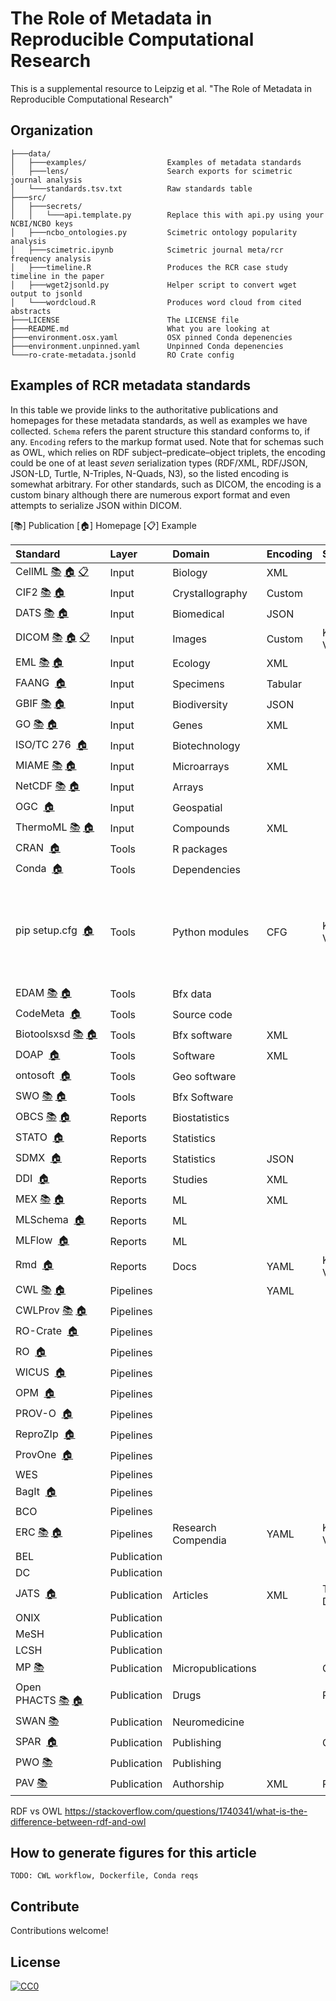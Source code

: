 # The Role of Metadata in Reproducible Computational Research
This is a supplemental resource to Leipzig et al. "The Role of Metadata in Reproducible Computational Research"

## Organization
```
├───data/
│   ├───examples/                  Examples of metadata standards
│   ├───lens/                      Search exports for scimetric journal analysis
│   └───standards.tsv.txt          Raw standards table
├───src/
│   ├───secrets/
│   │   └───api.template.py        Replace this with api.py using your NCBI/NCBO keys
│   ├───ncbo_ontologies.py         Scimetric ontology popularity analysis
│   ├───scimetric.ipynb            Scimetric journal meta/rcr frequency analysis
│   ├───timeline.R                 Produces the RCR case study timeline in the paper
│   ├───wget2jsonld.py             Helper script to convert wget output to jsonld
│   └───wordcloud.R                Produces word cloud from cited abstracts
├───LICENSE                        The LICENSE file
├───README.md                      What you are looking at
├───environment.osx.yaml           OSX pinned Conda depenencies
├───environment.unpinned.yaml      Unpinned Conda depenencies
└───ro-crate-metadata.jsonld       RO Crate config
```
<!--tree_placeholder-->

## Examples of RCR metadata standards

In this table we provide links to the authoritative publications and homepages for these metadata standards, as well as examples we have collected. `Schema` refers the parent structure this standard conforms to, if any. `Encoding` refers to the markup format used. Note that for schemas such as OWL, which relies on RDF subject–predicate–object triplets, the encoding could be one of at least *seven* serialization types (RDF/XML, RDF/JSON, JSON-LD, Turtle, N-Triples, N-Quads, N3), so the listed encoding is somewhat arbitrary. For other standards, such as DICOM, the encoding is a custom binary although there are numerous export format and even attempts to serialize JSON within DICOM.

[:books:] Publication  [:house:] Homepage  [:clipboard:] Example
<!--standards_begin-->
|Standard                                                                                                                                                                                         |Layer       |Domain             |Encoding |Schema    |Description                                                                    |
|:------------------------------------------------------------------------------------------------------------------------------------------------------------------------------------------------|:-----------|:------------------|:--------|:---------|:------------------------------------------------------------------------------|
|CellML&nbsp;[:books:](https://doi.org/10.1177/0037549703040939)&nbsp;[:house:](https://www.cellml.org/)&nbsp;[:clipboard:](data/examples/cellml_saucerman_brunton_michailova_mcculloch_2003.xml) |Input       |Biology            |XML      |          |                                                                               |
|CIF2&nbsp;[:books:](https://doi.org/10.1107/s1600576715021871)&nbsp;[:house:](https://www.iucr.org/resources/cif/cif2)&nbsp;                                                                     |Input       |Crystallography    |Custom   |          |                                                                               |
|DATS&nbsp;[:books:](https://doi.org/10.1093/gigascience/giz165)&nbsp;[:house:](https://github.com/datatagsuite)&nbsp;                                                                            |Input       |Biomedical         |JSON     |          |                                                                               |
|DICOM&nbsp;[:books:](https://doi.org/10.1148/radiographics.12.2.1561424)&nbsp;[:house:](https://www.dicomstandard.org/)&nbsp;[:clipboard:](data/examples/dicom)                                  |Input       |Images             |Custom   |Key-Value |                                                                               |
|EML&nbsp;[:books:](https://doi.org/10.1016/j.ecoinf.2005.08.004)&nbsp;[:house:](https://eml.ecoinformatics.org/)&nbsp;                                                                           |Input       |Ecology            |XML      |          |                                                                               |
|FAANG&nbsp;&nbsp;[:house:](https://www.ebi.ac.uk/vg/faang)&nbsp;                                                                                                                                 |Input       |Specimens          |Tabular  |          |                                                                               |
|GBIF&nbsp;[:books:](https://doi.org/10.1371/journal.pone.0102623)&nbsp;[:house:](https://www.gbif.org/)&nbsp;                                                                                    |Input       |Biodiversity       |JSON     |          |                                                                               |
|GO&nbsp;[:books:](https://doi.org/10.1038/75556)&nbsp;[:house:](http://geneontology.org/)&nbsp;                                                                                                  |Input       |Genes              |XML      |          |                                                                               |
|ISO/TC 276&nbsp;&nbsp;[:house:](https://www.iso.org/committee/4514241.html)&nbsp;                                                                                                                |Input       |Biotechnology      |         |          |                                                                               |
|MIAME&nbsp;[:books:](https://doi.org/10.1038/ng1201-365)&nbsp;[:house:](https://www.ncbi.nlm.nih.gov/geo/info/MIAME.html)&nbsp;                                                                  |Input       |Microarrays        |XML      |          |                                                                               |
|NetCDF&nbsp;[:books:](https://doi.org/10.1109/38.56302)&nbsp;[:house:](https://www.unidata.ucar.edu/software/netcdf/)&nbsp;                                                                      |Input       |Arrays             |         |          |                                                                               |
|OGC&nbsp;&nbsp;[:house:](https://www.ogc.org/)&nbsp;                                                                                                                                             |Input       |Geospatial         |         |          |                                                                               |
|ThermoML&nbsp;[:books:](https://doi.org/10.1021/je034088i)&nbsp;[:house:](https://www.nist.gov/mml/acmd/trc/thermoml)&nbsp;                                                                      |Input       |Compounds          |XML      |          |                                                                               |
|CRAN&nbsp;&nbsp;[:house:](http://cran.r-project.org/)&nbsp;                                                                                                                                      |Tools       |R packages         |         |          |                                                                               |
|Conda&nbsp;&nbsp;[:house:](https://docs.conda.io/)&nbsp;                                                                                                                                         |Tools       |Dependencies       |         |          |                                                                               |
|pip setup.cfg&nbsp;&nbsp;[:house:](https://pypi.org/project/pip/)&nbsp;                                                                                                                          |Tools       |Python modules     |CFG      |Key-Value |Python cfg files have headers and key-value pairs similar to Windows INI files |
|EDAM&nbsp;[:books:](https://doi.org/10.1093/bioinformatics/btt113)&nbsp;[:house:](http://edamontology.org/)&nbsp;                                                                                |Tools       |Bfx data           |         |          |                                                                               |
|CodeMeta&nbsp;&nbsp;[:house:](https://codemeta.github.io/)&nbsp;                                                                                                                                 |Tools       |Source code        |         |          |                                                                               |
|Biotoolsxsd&nbsp;[:books:](https://doi.org/10.1093/nar/gkv1116)&nbsp;[:house:](https://github.com/unioslo/biotoolsxsd)&nbsp;                                                                     |Tools       |Bfx software       |XML      |          |                                                                               |
|DOAP&nbsp;&nbsp;[:house:](https://github.com/ewilderj/doap)&nbsp;                                                                                                                                |Tools       |Software           |XML      |          |                                                                               |
|ontosoft&nbsp;&nbsp;[:house:](https://www.ontosoft.org/)&nbsp;                                                                                                                                   |Tools       |Geo software       |         |          |                                                                               |
|SWO&nbsp;[:books:](https://doi.org/10.1186/2041-1480-5-25)&nbsp;[:house:](https://www.ebi.ac.uk/ols/ontologies/swo)&nbsp;                                                                        |Tools       |Bfx Software       |         |          |                                                                               |
|OBCS&nbsp;[:books:](https://doi.org/10.1186/s13326-016-0100-2)&nbsp;[:house:](http://www.obofoundry.org/ontology/obcs.html)&nbsp;                                                                |Reports     |Biostatistics      |         |          |                                                                               |
|STATO&nbsp;&nbsp;[:house:](http://stato-ontology.org/)&nbsp;                                                                                                                                     |Reports     |Statistics         |         |          |                                                                               |
|SDMX&nbsp;&nbsp;[:house:](https://sdmx.org/)&nbsp;                                                                                                                                               |Reports     |Statistics         |JSON     |          |                                                                               |
|DDI&nbsp;&nbsp;[:house:](https://ddialliance.org/)&nbsp;                                                                                                                                         |Reports     |Studies            |XML      |          |                                                                               |
|MEX&nbsp;[:books:](https://doi.org/10.1145/2814864.2814883)&nbsp;[:house:](http://aksw.org/Projects/MEX.html)&nbsp;                                                                              |Reports     |ML                 |XML      |          |                                                                               |
|MLSchema&nbsp;&nbsp;[:house:](https://github.com/ML-Schema/)&nbsp;                                                                                                                               |Reports     |ML                 |         |          |                                                                               |
|MLFlow&nbsp;&nbsp;[:house:](https://mlflow.org/)&nbsp;                                                                                                                                           |Reports     |ML                 |         |          |                                                                               |
|Rmd&nbsp;&nbsp;[:house:](https://rmarkdown.rstudio.com/)&nbsp;                                                                                                                                   |Reports     |Docs               |YAML     |Key-Value |                                                                               |
|CWL&nbsp;[:books:](https://doi.org/10.6084/m9.figshare.3115156.v2)&nbsp;[:house:](https://www.commonwl.org/)&nbsp;                                                                               |Pipelines   |                   |YAML     |          |                                                                               |
|CWLProv&nbsp;[:books:](https://doi.org/10.1093/gigascience/giz095)&nbsp;[:house:](https://github.com/common-workflow-language/cwlprov)&nbsp;                                                     |Pipelines   |                   |         |          |                                                                               |
|RO-Crate&nbsp;&nbsp;[:house:](https://researchobject.github.io/ro-crate/1.0/)&nbsp;                                                                                                              |Pipelines   |                   |         |          |                                                                               |
|RO&nbsp;&nbsp;[:house:](http://www.researchobject.org/)&nbsp;                                                                                                                                    |Pipelines   |                   |         |          |                                                                               |
|WICUS&nbsp;&nbsp;[:house:](http://vocab.linkeddata.es/wicus/wicus/)&nbsp;                                                                                                                        |Pipelines   |                   |         |          |                                                                               |
|OPM&nbsp;&nbsp;[:house:](https://openprovenance.org/opm/)&nbsp;                                                                                                                                  |Pipelines   |                   |         |          |                                                                               |
|PROV-O&nbsp;&nbsp;[:house:](https://www.w3.org/TR/prov-o/)&nbsp;                                                                                                                                 |Pipelines   |                   |         |          |                                                                               |
|ReproZIp&nbsp;&nbsp;[:house:](https://www.reprozip.org/)&nbsp;                                                                                                                                   |Pipelines   |                   |         |          |                                                                               |
|ProvOne&nbsp;&nbsp;[:house:](https://purl.dataone.org/provone-v1-dev)&nbsp;                                                                                                                      |Pipelines   |                   |         |          |                                                                               |
|WES&nbsp;&nbsp;&nbsp;                                                                                                                                                                            |Pipelines   |                   |         |          |                                                                               |
|BagIt&nbsp;&nbsp;[:house:](https://tools.ietf.org/html/rfc8493)&nbsp;                                                                                                                            |Pipelines   |                   |         |          |                                                                               |
|BCO&nbsp;&nbsp;&nbsp;                                                                                                                                                                            |Pipelines   |                   |         |          |                                                                               |
|ERC&nbsp;[:books:](https://doi.org/10.5281/zenodo.2203844)&nbsp;[:house:](https://o2r.info/erc-spec/)&nbsp;                                                                                      |Pipelines   |Research Compendia |YAML     |Key-Value |                                                                               |
|BEL&nbsp;&nbsp;&nbsp;                                                                                                                                                                            |Publication |                   |         |          |                                                                               |
|DC&nbsp;&nbsp;&nbsp;                                                                                                                                                                             |Publication |                   |         |          |                                                                               |
|JATS&nbsp;&nbsp;[:house:](https://jats.nlm.nih.gov/)&nbsp;                                                                                                                                       |Publication |Articles           |XML      |Tags DTD  |                                                                               |
|ONIX&nbsp;&nbsp;&nbsp;                                                                                                                                                                           |Publication |                   |         |          |                                                                               |
|MeSH&nbsp;&nbsp;&nbsp;                                                                                                                                                                           |Publication |                   |         |          |                                                                               |
|LCSH&nbsp;&nbsp;&nbsp;                                                                                                                                                                           |Publication |                   |         |          |                                                                               |
|MP&nbsp;[:books:](https://doi.org/10.1186/2041-1480-5-28)&nbsp;&nbsp;                                                                                                                            |Publication |Micropublications  |         |OWL       |                                                                               |
|Open PHACTS&nbsp;[:books:](https://doi.org/10.1016/j.drudis.2012.05.016)&nbsp;[:house:](https://www.openphacts.org/)&nbsp;                                                                       |Publication |Drugs              |         |RDF/XML   |                                                                               |
|SWAN&nbsp;[:books:](https://doi.org/10.1016/j.jbi.2008.04.010)&nbsp;&nbsp;                                                                                                                       |Publication |Neuromedicine      |         |          |                                                                               |
|SPAR&nbsp;&nbsp;[:house:](http://www.sparontologies.net/)&nbsp;                                                                                                                                  |Publication |Publishing         |         |OWL       |                                                                               |
|PWO&nbsp;[:books:](https://doi.org/10.3233/SW-160230)&nbsp;&nbsp;                                                                                                                                |Publication |Publishing         |         |          |                                                                               |
|PAV&nbsp;[:books:](https://doi.org/10.1186/2041-1480-4-37)&nbsp;&nbsp;                                                                                                                           |Publication |Authorship         |XML      |RDF/XML   |                                                                               |
<!--standards_end-->

RDF vs OWL
https://stackoverflow.com/questions/1740341/what-is-the-difference-between-rdf-and-owl

## How to generate figures for this article

```
TODO: CWL workflow, Dockerfile, Conda reqs
```

## Contribute

Contributions welcome!

## License

[![CC0](http://mirrors.creativecommons.org/presskit/buttons/88x31/svg/cc-zero.svg)](https://creativecommons.org/publicdomain/zero/1.0/)







